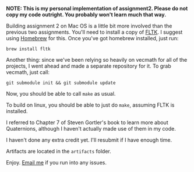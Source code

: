 **NOTE: This is my personal implementation of assignment2. Please do not copy 
        my code outright. You probably won't learn much that way.**

Building assignment 2 on Mac OS is a little bit more involved than the previous
two assignments. You'll need to install a copy of [FLTK](http://www.fltk.org/).
I suggest using [Homebrew](http://mxcl.github.com/homebrew/) for this. Once
you've got homebrew installed, just run:
```
brew install fltk
```

Another thing: since we've been relying so heavily on vecmath for all of the
projects, I went ahead and made a separate repository for it. To grab vecmath,
just call:
```
git submodule init && git submodule update
```

Now, you should be able to call `make` as usual.

To build on linux, you should be able to just do `make`, assuming FLTK is installed.

I referred to Chapter 7 of Steven Gortler's book to learn more about Quaternions,
although I haven't actually made use of them in my code.

I haven't done any extra credit yet. I'll resubmit if I have enough time.

Artifacts are located in the `artifacts` folder.

Enjoy. [Email me](ethanis@mit.edu) if you run into any issues.
